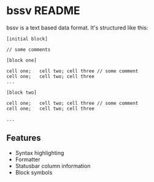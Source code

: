# bssv README

bssv is a text based data format. It's structured like this:

```text
[initial block]

// some comments

[block one]

cell one;   cell two; cell three // some comment
cell one;   cell two; cell three
...

[block two]

cell one;   cell two; cell three // some comment
cell one;   cell two; cell three

...
```

## Features

- Syntax highlighting
- Formatter
- Statusbar column information
- Block symbols
